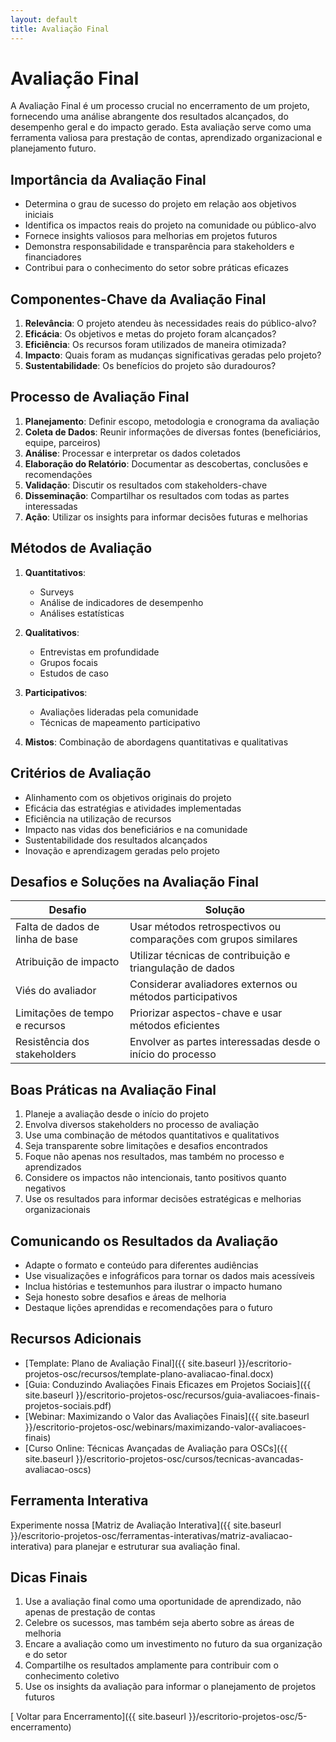 ```yaml
---
layout: default
title: Avaliação Final
---
```


# <i class="fas fa-clipboard-check"></i> Avaliação Final

A Avaliação Final é um processo crucial no encerramento de um projeto, fornecendo uma análise abrangente dos resultados alcançados, do desempenho geral e do impacto gerado. Esta avaliação serve como uma ferramenta valiosa para prestação de contas, aprendizado organizacional e planejamento futuro.

## Importância da Avaliação Final

- Determina o grau de sucesso do projeto em relação aos objetivos iniciais
- Identifica os impactos reais do projeto na comunidade ou público-alvo
- Fornece insights valiosos para melhorias em projetos futuros
- Demonstra responsabilidade e transparência para stakeholders e financiadores
- Contribui para o conhecimento do setor sobre práticas eficazes

## Componentes-Chave da Avaliação Final

1. **Relevância**: O projeto atendeu às necessidades reais do público-alvo?
2. **Eficácia**: Os objetivos e metas do projeto foram alcançados?
3. **Eficiência**: Os recursos foram utilizados de maneira otimizada?
4. **Impacto**: Quais foram as mudanças significativas geradas pelo projeto?
5. **Sustentabilidade**: Os benefícios do projeto são duradouros?

## Processo de Avaliação Final

1. **Planejamento**: Definir escopo, metodologia e cronograma da avaliação
2. **Coleta de Dados**: Reunir informações de diversas fontes (beneficiários, equipe, parceiros)
3. **Análise**: Processar e interpretar os dados coletados
4. **Elaboração do Relatório**: Documentar as descobertas, conclusões e recomendações
5. **Validação**: Discutir os resultados com stakeholders-chave
6. **Disseminação**: Compartilhar os resultados com todas as partes interessadas
7. **Ação**: Utilizar os insights para informar decisões futuras e melhorias

## Métodos de Avaliação

1. **Quantitativos**:
   - Surveys
   - Análise de indicadores de desempenho
   - Análises estatísticas

2. **Qualitativos**:
   - Entrevistas em profundidade
   - Grupos focais
   - Estudos de caso

3. **Participativos**:
   - Avaliações lideradas pela comunidade
   - Técnicas de mapeamento participativo

4. **Mistos**: Combinação de abordagens quantitativas e qualitativas

## Critérios de Avaliação

- Alinhamento com os objetivos originais do projeto
- Eficácia das estratégias e atividades implementadas
- Eficiência na utilização de recursos
- Impacto nas vidas dos beneficiários e na comunidade
- Sustentabilidade dos resultados alcançados
- Inovação e aprendizagem geradas pelo projeto

## Desafios e Soluções na Avaliação Final

| Desafio | Solução |
|---------|---------|
| Falta de dados de linha de base | Usar métodos retrospectivos ou comparações com grupos similares |
| Atribuição de impacto | Utilizar técnicas de contribuição e triangulação de dados |
| Viés do avaliador | Considerar avaliadores externos ou métodos participativos |
| Limitações de tempo e recursos | Priorizar aspectos-chave e usar métodos eficientes |
| Resistência dos stakeholders | Envolver as partes interessadas desde o início do processo |

## Boas Práticas na Avaliação Final

1. Planeje a avaliação desde o início do projeto
2. Envolva diversos stakeholders no processo de avaliação
3. Use uma combinação de métodos quantitativos e qualitativos
4. Seja transparente sobre limitações e desafios encontrados
5. Foque não apenas nos resultados, mas também no processo e aprendizados
6. Considere os impactos não intencionais, tanto positivos quanto negativos
7. Use os resultados para informar decisões estratégicas e melhorias organizacionais

## Comunicando os Resultados da Avaliação

- Adapte o formato e conteúdo para diferentes audiências
- Use visualizações e infográficos para tornar os dados mais acessíveis
- Inclua histórias e testemunhos para ilustrar o impacto humano
- Seja honesto sobre desafios e áreas de melhoria
- Destaque lições aprendidas e recomendações para o futuro

## Recursos Adicionais

- [Template: Plano de Avaliação Final]({{ site.baseurl }}/escritorio-projetos-osc/recursos/template-plano-avaliacao-final.docx)
- [Guia: Conduzindo Avaliações Finais Eficazes em Projetos Sociais]({{ site.baseurl }}/escritorio-projetos-osc/recursos/guia-avaliacoes-finais-projetos-sociais.pdf)
- [Webinar: Maximizando o Valor das Avaliações Finais]({{ site.baseurl }}/escritorio-projetos-osc/webinars/maximizando-valor-avaliacoes-finais)
- [Curso Online: Técnicas Avançadas de Avaliação para OSCs]({{ site.baseurl }}/escritorio-projetos-osc/cursos/tecnicas-avancadas-avaliacao-oscs)

## Ferramenta Interativa

Experimente nossa [Matriz de Avaliação Interativa]({{ site.baseurl }}/escritorio-projetos-osc/ferramentas-interativas/matriz-avaliacao-interativa) para planejar e estruturar sua avaliação final.

## Dicas Finais

1. Use a avaliação final como uma oportunidade de aprendizado, não apenas de prestação de contas
2. Celebre os sucessos, mas também seja aberto sobre as áreas de melhoria
3. Encare a avaliação como um investimento no futuro da sua organização e do setor
4. Compartilhe os resultados amplamente para contribuir com o conhecimento coletivo
5. Use os insights da avaliação para informar o planejamento de projetos futuros

[<i class="fas fa-arrow-left"></i> Voltar para Encerramento]({{ site.baseurl }}/escritorio-projetos-osc/5-encerramento)
